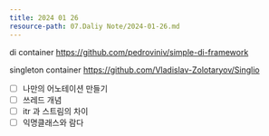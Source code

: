 ```yaml
---
title: 2024 01 26
resource-path: 07.Daliy Note/2024-01-26.md
---
```

di container https://github.com/pedroviniv/simple-di-framework

singleton container https://github.com/Vladislav-Zolotaryov/Singlio


- [ ] 나만의 어노테이션 만들기
- [ ] 쓰레드 개념
- [ ] itr 과 스트림의 차이
- [ ] 익명클래스와 람다
